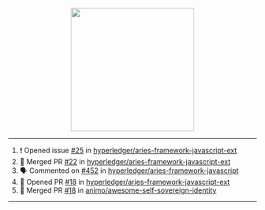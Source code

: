 <p align="center">
<img src="https://user-images.githubusercontent.com/61358536/126118557-75ac74a7-4655-4289-9a8d-e536322b7423.png" height="250" width="250"/>
</p>

---

<!--START_SECTION:activity-->
1. ❗️ Opened issue [#25](https://github.com/hyperledger/aries-framework-javascript-ext/issues/25) in [hyperledger/aries-framework-javascript-ext](https://github.com/hyperledger/aries-framework-javascript-ext)
2. 🎉 Merged PR [#22](https://github.com/hyperledger/aries-framework-javascript-ext/pull/22) in [hyperledger/aries-framework-javascript-ext](https://github.com/hyperledger/aries-framework-javascript-ext)
3. 🗣 Commented on [#452](https://github.com/hyperledger/aries-framework-javascript/issues/452) in [hyperledger/aries-framework-javascript](https://github.com/hyperledger/aries-framework-javascript)
4. 💪 Opened PR [#18](https://github.com/hyperledger/aries-framework-javascript-ext/pull/18) in [hyperledger/aries-framework-javascript-ext](https://github.com/hyperledger/aries-framework-javascript-ext)
5. 🎉 Merged PR [#18](https://github.com/animo/awesome-self-sovereign-identity/pull/18) in [animo/awesome-self-sovereign-identity](https://github.com/animo/awesome-self-sovereign-identity)
<!--END_SECTION:activity-->

---
